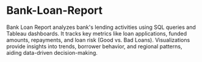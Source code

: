 # Bank-Loan-Report
Bank Loan Report analyzes bank's lending activities using SQL queries and Tableau dashboards. It tracks key metrics like loan applications, funded amounts, repayments, and loan risk (Good vs. Bad Loans). Visualizations provide insights into trends, borrower behavior, and regional patterns, aiding data-driven decision-making. 
